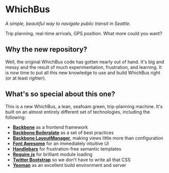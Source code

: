 # WhichBus
_A simple, beautiful way to navigate public transit in Seattle._

Trip planning, real-time arrivals, GPS position. What more could you want?

## Why the new repository?
Well, the original WhichBus code has gotten nearly out of hand. It's big and messy and the result of much experimentation, frustration, and learning. It is now time to put all this new knowledge to use and build WhichBus right (or at least _righter_).

## What's so special about this one?
This is a new WhichBus, a lean, seafoam green, trip-planning machine. It's built on an almost entirely different set of technologies, including the following:
* **[Backbone](http://backbonejs.org)** as a frontend framework
* **[Backbone Boilerplate](https://github.com/tbranyen/backbone-boilerplate)** as a set of best practices
* **[Backbone LayoutManager](http://layoutmanager.org)**, making views little more than configuration
* **[Font Awesome](http://fortawesome.github.com/Font-Awesome/)** for an immediately intuitive UI
* **[Handlebars](http://handlebarsjs.com/)** for frustration-free semantic templates
* **[Require.js](http://requirejs.org/)** for brilliant module loading
* **[Twitter Bootstrap](http://twitter.github.com/bootstrap/)** so we don't have to write all that CSS
* **[Yeoman](http://yeoman.io)** as an excellent build environment and server
